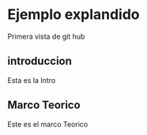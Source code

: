 # Ejemplo explandido
Primera vista de git hub
## introduccion 
Esta es la Intro 

## Marco Teorico 
Este es el marco Teorico 